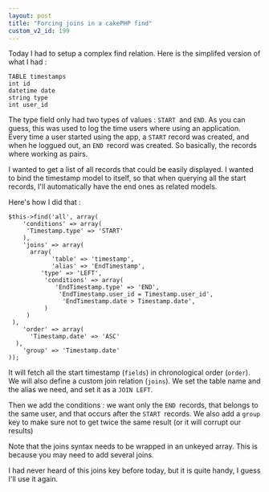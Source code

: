 ```yaml
---
layout: post
title: "Forcing joins in a cakePHP find"
custom_v2_id: 199
---
```


<p>Today I had to setup a complex find relation. Here is the simplifed version of what I had :</p>
<pre><code lang="ini">TABLE timestamps<br />int id<br />datetime date<br />string type<br />int user_id<br /></code></pre><p>The type field only had two types of values : <code>START </code>and <code>END</code>. As you can guess, this was used to log the time users where using an application. Every time a user started using the app, a <code>START</code> record was created, and when he loggued out, an <code>END </code>record was created. So basically, the records where working as pairs.</p>
<p>I wanted to get a list of all records that could be easily displayed. I wanted to bind the timestamp model to itself, so that when querying all the start records, I'll automatically have the end ones as related models.</p>
<p>Here's how I did that :</p>
<pre><code lang="php">$this-&gt;find('all', array(<br />	'conditions' =&gt; array(<br />		'Timestamp.type' =&gt; 'START'<br />	),<br />	'joins' =&gt; array(<br />		array(<br />			'table' =&gt; 'timestamp',<br />			'alias' =&gt; 'EndTimestamp',<br />			'type' =&gt; 'LEFT',<br />			'conditions' =&gt; array(<br />				'EndTimestamp.type' =&gt; 'END',<br />				'EndTimestamp.user_id = Timestamp.user_id',<br />				'EndTimestamp.date &gt; Timestamp.date',<br />			)<br />		)<br />	),<br />	'order' =&gt; array(<br />		'Timestamp.date' =&gt; 'ASC'<br />	),<br />	'group' =&gt; 'Timestamp.date'<br />));<br /></code></pre><p>It will fetch all the start timestamp (<code>fields</code>) in chronological order (<code>order</code>). We will also define a custom join relation (<code>joins</code>). We set the table name and the alias we need, and set it as a <code>JOIN LEFT</code>.</p>
<p>Then we add the conditions : we want only the <code>END </code>records, that belongs to the same user, and that occurs after the <code>START </code>records. We also add a <code>group </code>key to make sure not to get twice the same result (or it will corrupt our results)</p>
<p>Note that the joins syntax needs to be wrapped in an unkeyed array. This is because you may need to add several joins.</p>
<p>I had never heard of this joins key before today, but it is quite handy, I guess I'll use it again.</p>
